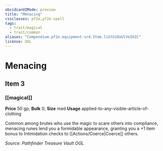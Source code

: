 ```yaml
---
obsidianUIMode: preview
title: "Menacing"
cssclasses: pf2e,pf2e-spell
tags:
  - trait/magical
  - trait/common
aliases: "Compendium.pf2e.equipment-srd.Item.liGtU10aUlVeI6IC"
license: OGL
---
```

# Menacing
## Item 3
### [[magical]]


**Price** 50 gp; 
**Bulk** 0; **Size** med
**Usage** applied-to-any-visible-article-of-clothing

Common among brutes who use the magic to scare others into compliance, menacing runes lend you a formidable appearance, granting you a +1 item bonus to Intimidation checks to [[Actions/Coerce|Coerce]] others.

*Source: Pathfinder Treasure Vault*
*OGL*